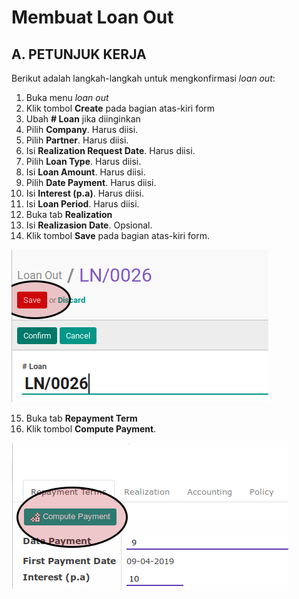 # Membuat Loan Out

## A. PETUNJUK KERJA

Berikut adalah langkah-langkah untuk mengkonfirmasi *loan out*:

1. Buka menu *loan out*
2. Klik tombol **Create** pada bagian atas-kiri form
3. Ubah **# Loan** jika diinginkan
4. Pilih **Company**. Harus diisi.
5. Pilih **Partner**. Harus diisi.
6. Isi **Realization Request Date**. Harus diisi.
7. Pilih **Loan Type**. Harus diisi.
8. Isi **Loan Amount**. Harus diisi.
9. Pilih **Date Payment**. Harus diisi.
10. Isi **Interest (p.a)**. Harus diisi.
11. Isi **Loan Period**. Harus diisi.
12. Buka tab **Realization**
13. Isi **Realizasion Date**. Opsional.
14. Klik tombol **Save** pada bagian atas-kiri form.

![](../img/tombol-save.png)

15. Buka tab **Repayment Term**
16. Klik tombol **Compute Payment**.

![](../img/tombol-compute-payment.png)
